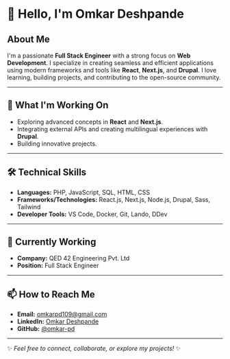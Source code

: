 # 👋 Hello, I'm Omkar Deshpande

## About Me
I'm a passionate **Full Stack Engineer** with a strong focus on **Web Development**. I specialize in creating seamless and efficient applications using modern frameworks and tools like **React**, **Next.js**, and **Drupal**. I love learning, building projects, and contributing to the open-source community.

---

## 🔭 What I'm Working On
- Exploring advanced concepts in **React** and **Next.js**.
- Integrating external APIs and creating multilingual experiences with **Drupal**.
- Building innovative projects.

---

## 🛠️ Technical Skills
- **Languages:** PHP, JavaScript, SQL, HTML, CSS
- **Frameworks/Technologies:** React.js, Next.js, Node.js, Drupal, Sass, Tailwind
- **Developer Tools:** VS Code, Docker, Git, Lando, DDev

---

## 🏢 Currently Working
- **Company:** QED 42 Engineering Pvt. Ltd
- **Position:** Full Stack Engineer

---

## 📫 How to Reach Me
- **Email:** [omkarpd109@gmail.com](mailto:omkarpd109@gmail.com)
- **LinkedIn:** [Omkar Deshpande](https://www.linkedin.com/in/omkar-deshpande-aa59781bb/)
- **GitHub:** [@omkar-pd](https://github.com/omkar-pd)

---

✨ *Feel free to connect, collaborate, or explore my projects!* ✨


<!---
omkar-pd/omkar-pd is a ✨ special ✨ repository because its `README.md` (this file) appears on your GitHub profile.
You can click the Preview link to take a look at your changes.
--->
